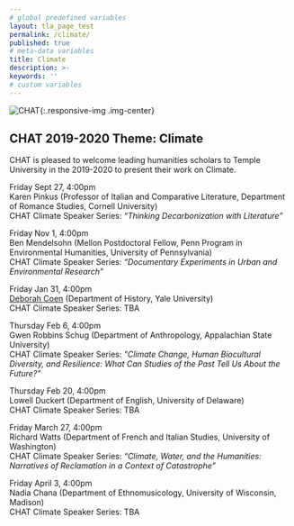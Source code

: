 ```yaml
---
# global predefined variables
layout: tla_page_test
permalink: /climate/
published: true
# meta-data variables
title: Climate
description: >-
keywords: ''
# custom variables
---
```

![CHAT]({{site.baseurl}}/media/resizedcroppedheroclimate.png){:.responsive-img .img-center}
## CHAT 2019-2020 Theme: Climate
CHAT is pleased to welcome leading humanities scholars to Temple University in the 2019-2020 to present their work on Climate. 

Friday Sept 27, 4:00pm<br>
Karen Pinkus (Professor of Italian and Comparative Literature, Department of Romance Studies, Cornell University)<br>
CHAT Climate Speaker Series: _“Thinking Decarbonization with Literature”_

Friday Nov 1, 4:00pm<br>
Ben Mendelsohn (Mellon Postdoctoral Fellow, Penn Program in Environmental Humanities, University of Pennsylvania)<br>
CHAT Climate Speaker Series: _“Documentary Experiments in Urban and Environmental Research”_

Friday Jan 31, 4:00pm<br>
[Deborah Coen](https://history.yale.edu/people/deborah-coen) (Department of History, Yale University)<br> 
CHAT Climate Speaker Series: TBA

Thursday Feb 6, 4:00pm<br>
Gwen Robbins Schug (Department of Anthropology, Appalachian State University)<br> 
CHAT Climate Speaker Series: _"Climate Change, Human Biocultural Diversity, and Resilience: What Can Studies of the Past Tell Us About the Future?"_

Thursday Feb 20, 4:00pm<br>
Lowell Duckert (Department of English, University of Delaware)<br> 
CHAT Climate Speaker Series: TBA  

Friday March 27, 4:00pm<br>
Richard Watts (Department of French and Italian Studies, University of Washington)<br>
CHAT Climate Speaker Series: _“Climate, Water, and the Humanities: Narratives of Reclamation in a Context of Catastrophe”_

Friday April 3, 4:00pm<br>
Nadia Chana (Department of Ethnomusicology, University of Wisconsin, Madison)<br> 
CHAT Climate Speaker Series: TBA
